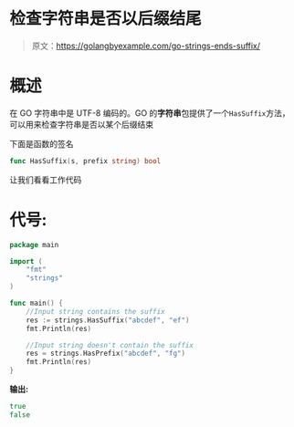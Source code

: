 # 检查字符串是否以后缀结尾

> 原文：<https://golangbyexample.com/go-strings-ends-suffix/>

# **概述**

在 GO 字符串中是 UTF-8 编码的。GO 的**字符串**包提供了一个`HasSuffix`方法，可以用来检查字符串是否以某个后缀结束

下面是函数的签名

```go
func HasSuffix(s, prefix string) bool
```

让我们看看工作代码

# **代号:**

```go
package main

import (
    "fmt"
    "strings"
)

func main() {
    //Input string contains the suffix
    res := strings.HasSuffix("abcdef", "ef")
    fmt.Println(res)

    //Input string doesn't contain the suffix
    res = strings.HasPrefix("abcdef", "fg")
    fmt.Println(res)
}
```

**输出:**

```go
true
false
```